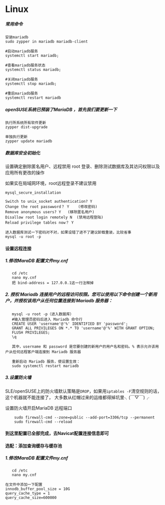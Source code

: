 # Linux
##### 常用命令
```
安装mariadb
sudo zypper in mariadb mariadb-client

#启动mariadb服务
systemctl start mariadb;
  
#查看mariadb服务状态
systemctl status mariadb;
 
#关闭mariadb服务
systemctl stop mariadb;
 
#重启mariadb服务
systemctl restart mariadb
```

##### openSUSE系统已预装了MariaDB ，首先我们要更新一下

```
执行所系统所有软件更新
zypper dist-upgrade

单独执行更新
zypper update mariadb
```

##### 数据库安全初始化

设置确定删除匿名用户、远程禁用 root 登录、删除测试数据库及其访问权限以及应用所有更改的操作

如果实在局域网环境，root远程登录不建议禁用
```
mysql_secure_installation

Switch to unix_socket authentication? Y
Change the root passwword？ Y	(修改密码)
Remove anonymous users? Y	(移除匿名用户)
Disallow root login remotely N	(禁用远程登陆)
Reload privilege tables now？ Y
```
```
进入数据库测试一下密码对不对，如果设错了进不了建议卸载重装，比较省事
mysql -u root -p
```


#### 设置远程连接

##### 1.修改MaraDB 配置文件my.cnf
```
   cd /etc
   nano my.cnf
   把 bind-address = 127.0.0.1这一行注释掉
```

##### 2. 授权 Mariadb 连接用户的远程访问权限。您可以使用以下命令创建一个新用户，并授权该用户从任何位置连接到 Mariadb 服务器：
```
   mysql -u root -p（进入数据库）
   #输入管理员密码后进入 Mariadb 命令行
   CREATE USER 'username'@'%' IDENTIFIED BY 'password';
   GRANT ALL PRIVILEGES ON *.* TO 'username'@'%' WITH GRANT OPTION;
   FLUSH PRIVILEGES;
   \q
   
   其中，username 和 password 是您要创建的新用户的用户名和密码。% 表示允许该用户从任何远程客户端连接到 Mariadb 服务器 
   
   重新启动 Mariadb 服务，使设置生效：
   sudo systemctl restart mariadb
 ```
##### 3.设置防火墙

SLE/openSUSE上的防火墙默认策略是`DROP`，如果用`iptables -F`清空规则的话，这个机器就不能连接了，
大多数从红帽过来的运维都得掉坑里╮(￣▽￣)╭

设置防火墙开启MariaDB 远程端口
```
    sudo firewall-cmd --zone=public --add-port=3306/tcp --permanent
    sudo firewall-cmd --reload
```

#### 到这里配置已全部完成，去Navicat配置连接信息即可

#### 选配：添加查询缓存与缓存池

##### 1.修改MaraDB 配置文件my.cnf
```
   cd /etc
   nano my.cnf

在文件中添加一下配置
innodb_buffer_pool_size = 10G
query_cache_type = 1
query_cache_size=600000
```














